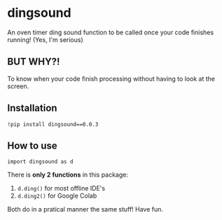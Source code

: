 # dingsound
An oven timer ding sound function to be called once your code finishes running! (Yes, I'm serious)

## BUT WHY?!
To know when your code finish processing without having to look at the screen.

## Installation
`!pip install dingsound==0.0.3`


## How to use
`import dingsound as d`

There is **only 2 functions** in this package:
1. `d.ding()` for most offline IDE's
2. `d.ding2()` for Google Colab

Both do in a pratical manner the same stuff! Have fun.

